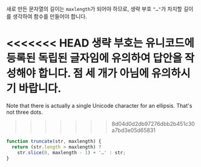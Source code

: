 새로 만든 문자열의 길이는 `maxlength`가 되어야 하므로, 생략 부호 `"…"`가 차지할 길이를 생각하여 함수를 만들어야 합니다.

<<<<<<< HEAD
생략 부호는 유니코드에 등록된 독립된 글자임에 유의하여 답안을 작성해야 합니다. 점 세 개가 아님에 유의하시기 바랍니다.
=======
Note that there is actually a single Unicode character for an ellipsis. That's not three dots.
>>>>>>> 8d04d0d2db97276dbb2b451c30a7bd3e05d65831

```js run demo
function truncate(str, maxlength) {
  return (str.length > maxlength) ?
    str.slice(0, maxlength - 1) + '…' : str;
}
```

